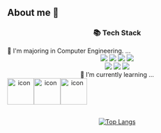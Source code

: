 ## About me 👋

<div align=center><h3>📚 Tech Stack</h3></div>
🔭 I'm majoring in Computer Engineering. ...
<div align=center> 
  <img src="https://img.shields.io/badge/java-007396?style=for-the-badge&logo=java&logoColor=white"> 
  <img src="https://img.shields.io/badge/springboot-6DB33F?style=for-the-badge&logo=springboot&logoColor=white">
  <img src="https://img.shields.io/badge/JPA-6DB33F?style=for-the-badge&logo=JPA&logoColor=white">
   <img src="https://img.shields.io/badge/node.js-339933?style=for-the-badge&logo=Node.js&logoColor=white">
  <br>
    <img src="https://img.shields.io/badge/IntelliJ-000000?style=for-the-badge&logo=intellijidea&logoColor=white">
  <img src="https://img.shields.io/badge/mysql-4479A1?style=for-the-badge&logo=mysql&logoColor=white"> 
  <img src="https://img.shields.io/badge/notion-F8DC75?style=for-the-badge&logo=notion&logoColor=white">
  <br>
  🌱 I’m currently learning ...
  <div style="display: flex; align-items: flex-start;"><img src="https://techstack-generator.vercel.app/docker-icon.svg" alt="icon" width="61" height="61" />
  <img src="https://techstack-generator.vercel.app/aws-icon.svg" alt="icon" width="61" height="61" />
  <img src="https://techstack-generator.vercel.app/github-icon.svg" alt="icon" width="61" height="61" /></div><br>
  
[![Top Langs](https://github-readme-stats.vercel.app/api/top-langs/?username=wjdwltn&layout=compact)](https://github.com/anuraghazra/github-readme-stats)
</div>

<!--
**wjdwltn/wjdwltn** is a ✨ _special_ ✨ repository because its `README.md` (this file) appears on your GitHub profile.

Here are some ideas to get you started:

- 🔭 I’m currently working on ...
- 🌱 I’m currently learning ...
- 👯 I’m looking to collaborate on ...
- 🤔 I’m looking for help with ...
- 💬 Ask me about ...
- 📫 How to reach me: ...
- 😄 Pronouns: ...
- ⚡ Fun fact: ...
-->

